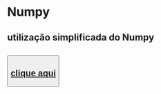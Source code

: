 # Numpy
<h2>utilização simplificada do Numpy<h2>
<button><a href="https://colab.research.google.com/drive/1_djHQ01S_FkAZaMsnG6eUqLih6r_lzzz#scrollTo=0y7KIQINBGBG" target=""/><h2>clique aqui</h2></a></button>
